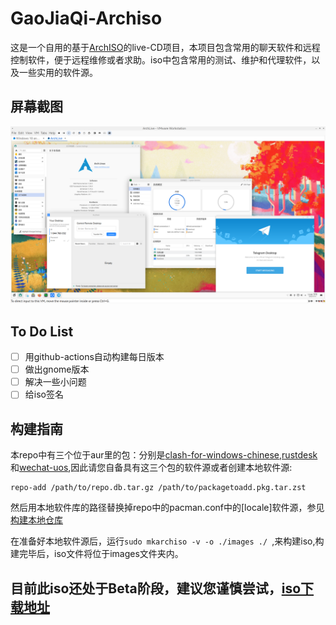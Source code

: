 # GaoJiaQi-Archiso
这是一个自用的基于[ArchISO](https://gitlab.archlinux.org/archlinux/archiso)的live-CD项目，本项目包含常用的聊天软件和远程控制软件，便于远程维修或者求助。iso中包含常用的测试、维护和代理软件，以及一些实用的软件源。

## 屏幕截图
![1](pics/1.png)
## To Do List
- [ ] 用github-actions自动构建每日版本
- [ ] 做出gnome版本
- [ ] 解决一些小问题
- [ ] 给iso签名

## 构建指南

本repo中有三个位于aur里的包：分别是[clash-for-windows-chinese](https://aur.archlinux.org/packages/clash-for-windows-chinese),[rustdesk](https://aur.archlinux.org/packages/rustdesk)和[wechat-uos](https://aur.archlinux.org/packages/wechat-uos),因此请您自备具有这三个包的软件源或者创建本地软件源:
```[shell]
repo-add /path/to/repo.db.tar.gz /path/to/packagetoadd.pkg.tar.zst
```
然后用本地软件库的路径替换掉repo中的pacman.conf中的[locale]软件源，参见[构建本地仓库](https://wiki.archlinux.org/title/Pacman_(%E7%AE%80%E4%BD%93%E4%B8%AD%E6%96%87)/Tips_and_tricks_(%E7%AE%80%E4%BD%93%E4%B8%AD%E6%96%87)#%E8%87%AA%E5%BB%BA%E6%9C%AC%E5%9C%B0%E4%BB%93%E5%BA%93)

在准备好本地软件源后，运行```sudo mkarchiso -v -o ./images ./ ```,来构建iso,构建完毕后，iso文件将位于images文件夹内。

## 目前此iso还处于Beta阶段，建议您谨慎尝试，[iso下载地址](https://disk.aac6fef.top/s/mxIR)
